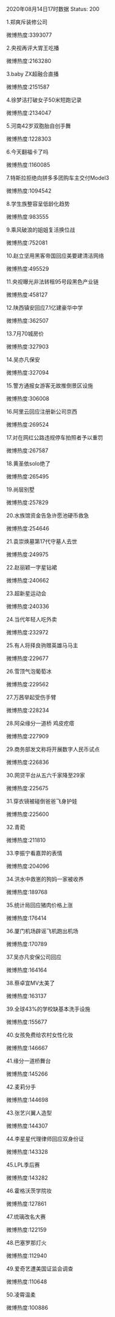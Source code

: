 2020年08月14日17时数据
Status: 200

1.郑爽斥装修公司

微博热度:3393077

2.央视再评大胃王吃播

微博热度:2163280

3.baby ZX超融合直播

微博热度:2151587

4.徐梦洁打破女子50米短跑记录

微博热度:2134047

5.河南42岁双胞胎自创手舞

微博热度:1228303

6.今天翻福卡了吗

微博热度:1160085

7.特斯拉拒绝向拼多多团购车主交付Model3

微博热度:1094542

8.学生族整容呈低龄化趋势

微博热度:983555

9.乘风破浪的姐姐复活换位战

微博热度:752081

10.赵立坚用黑客帝国回应美要建清洁网络

微博热度:495529

11.央视曝光非法转租95号段黑色产业链

微博热度:458127

12.陕西镇安回应7.1亿建豪华中学

微博热度:362507

13.7月70城房价

微博热度:327903

14.吴亦凡保安

微博热度:327094

15.警方通报女游客无故推倒景区设施

微博热度:306008

16.阿里云回应注册新公司京西

微博热度:269524

17.对在网红公路违规停车拍照者予以重罚

微博热度:267587

18.黄圣依solo绝了

微博热度:265495

19.尚层别墅

微博热度:257829

20.水族馆资金告急许愿池硬币救急

微博热度:254646

21.袁崇焕墓第17代守墓人去世

微博热度:249975

22.赵丽颖一字星钻裙

微博热度:240662

23.超新星运动会

微博热度:240336

24.当代年轻人吃外卖

微博热度:232972

25.有人将择良驹赠英雄马马主

微博热度:229677

26.雪顶气泡葡萄冰

微博热度:229562

27.万茜举起受伤手臂

微博热度:228234

28.阿朵缘分一道桥 鸡皮疙瘩

微博热度:227909

29.商务部发文称将开展数字人民币试点

微博热度:226836

30.网贷平台从五六千家降至29家

微博热度:225675

31.穿衣镜被碰倒爸爸飞身护娃

微博热度:225600

32.青菀

微博热度:211810

33.李振宁看嘉羿的表情

微博热度:204096

34.洪水中救崽的狗妈一家被收养

微博热度:189768

35.统计局回应猪肉价格上涨

微博热度:176414

36.厦门机场辟谣飞机跑出机场

微博热度:170789

37.吴亦凡安保公司回应

微博热度:164164

38.蔡卓宜MV太美了

微博热度:163137

39.全球43%的学校缺基本洗手设施

微博热度:155677

40.女孩免费给农村女性化妆

微博热度:146667

41.缘分一道桥舞台

微博热度:145266

42.麦莉分手

微博热度:144698

43.张艺兴翼人造型

微博热度:144307

44.李星星代理律师回应双身份证

微博热度:143328

45.LPL季后赛

微博热度:143282

46.霍格沃茨学院妆

微博热度:127861

47.琉璃改名大赛

微博热度:122159

48.巴塞罗那灯火

微博热度:112940

49.爱奇艺遭美国证监会调查

微博热度:110648

50.凌霄温柔

微博热度:100886

